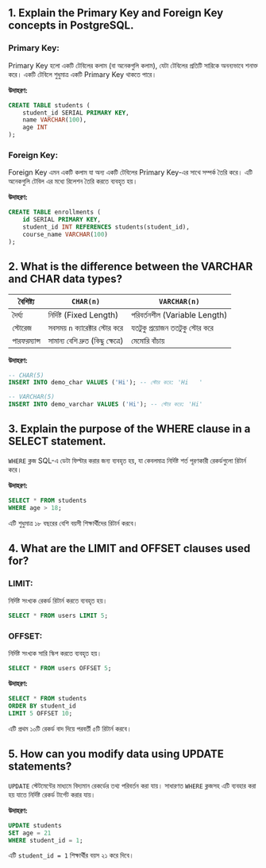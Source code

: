 ## 1. Explain the Primary Key and Foreign Key concepts in PostgreSQL.

### Primary Key:
Primary Key হলো একটি টেবিলের কলাম (বা অনেকগুলি কলাম), যেটা টেবিলের প্রতিটি সারিকে অনন্যভাবে শনাক্ত করে। একটি টেবিলে শুধুমাত্র একটি Primary Key থাকতে পারে।

**উদাহরণ:**
```sql
CREATE TABLE students (
    student_id SERIAL PRIMARY KEY,
    name VARCHAR(100),
    age INT
);
```

### Foreign Key:
Foreign Key এমন একটি কলাম যা অন্য একটি টেবিলের Primary Key-এর সাথে সম্পর্ক তৈরি করে। এটি অনেকগুলি টেবিল এর মধ্যে রিলেশন তৈরি করতে ব্যবহৃত হয়।

**উদাহরণ:**
```sql
CREATE TABLE enrollments (
    id SERIAL PRIMARY KEY,
    student_id INT REFERENCES students(student_id),
    course_name VARCHAR(100)
);
```


## 2. What is the difference between the VARCHAR and CHAR data types?

| বৈশিষ্ট্য         | `CHAR(n)`                         | `VARCHAR(n)`                     |
|----------------|-----------------------------------|----------------------------------|
| দৈর্ঘ্য            | নির্দিষ্ট (Fixed Length)              | পরিবর্তনশীল (Variable Length)     |
| স্টোরেজ         | সবসময় `n` ক্যারেক্টার স্টোর করে     | যতটুকু প্রয়োজন ততটুকু স্টোর করে    |
| পারফরম্যান্স      | সামান্য বেশি দ্রুত (কিছু ক্ষেত্রে)       |  মেমোরি বাঁচায়                     |

**উদাহরণ:**
```sql
-- CHAR(5)
INSERT INTO demo_char VALUES ('Hi'); -- স্টোর করে: 'Hi   '

-- VARCHAR(5)
INSERT INTO demo_varchar VALUES ('Hi'); -- স্টোর করে: 'Hi'
```


## 3. Explain the purpose of the WHERE clause in a SELECT statement.
`WHERE` ক্লজ SQL-এ ডেটা ফিল্টার করার জন্য ব্যবহৃত হয়, যা কেবলমাত্র নির্দিষ্ট শর্ত পূরণকারী রেকর্ডগুলো রিটার্ন করে।

**উদাহরণ:**
```sql
SELECT * FROM students
WHERE age > 18;
```

এটি শুধুমাত্র ১৮ বছরের বেশি বয়সী শিক্ষার্থীদের রিটার্ন করবে।


## 4. What are the LIMIT and OFFSET clauses used for?
### LIMIT:
নির্দিষ্ট সংখ্যক রেকর্ড রিটার্ন করতে ব্যবহৃত হয়।

```sql
SELECT * FROM users LIMIT 5;
```

### OFFSET:
নির্দিষ্ট সংখ্যক সারি স্কিপ করতে ব্যবহৃত হয়।

```sql
SELECT * FROM users OFFSET 5;
```


**উদাহরণ:**
```sql
SELECT * FROM students
ORDER BY student_id
LIMIT 5 OFFSET 10;
```

এটি প্রথম ১০টি রেকর্ড বাদ দিয়ে পরবর্তী ৫টি রিটার্ন করবে।

## 5. How can you modify data using UPDATE statements?
`UPDATE` স্টেটমেন্টের মাধ্যমে বিদ্যমান রেকর্ডের তথ্য পরিবর্তন করা যায়। সাধারণত `WHERE` ক্লজসহ এটি ব্যবহার করা হয় যাতে নির্দিষ্ট রেকর্ড টার্গেট করার যায়।

**উদাহরণ:**
```sql
UPDATE students
SET age = 21
WHERE student_id = 1;
```

এটি `student_id = 1` শিক্ষার্থীর বয়স ২১ করে দিবে।

